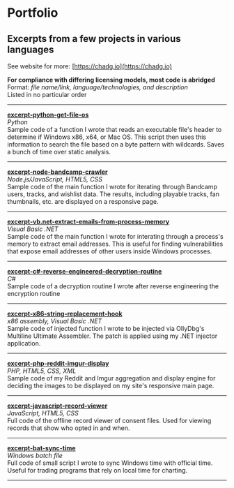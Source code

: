 # Portfolio
## Excerpts from a few projects in various languages  

See website for more: [https://chadg.io](https://chadg.io)

**For compliance with differing licensing models, most code is abridged**  
Format: *file name/link, language/technologies, and description*  
Listed in no particular order

---

[**excerpt-python-get-file-os**](/excerpt-python-get-file-os)  
*Python*  
Sample code of a function I wrote that reads an executable file's header to determine if Windows x86, x64, or Mac OS. This script then uses this information to search the file based on a byte pattern with wildcards. Saves a bunch of time over static analysis.

---

[**excerpt-node-bandcamp-crawler**](/excerpt-node-bandcamp-crawler)  
*Node.js/JavaScript, HTML5, CSS*  
Sample code of the main function I wrote for iterating through Bandcamp users, tracks, and wishlist data. The results, including playable tracks, fan thumbnails, etc. are displayed on a responsive page.

---

[**excerpt-vb.net-extract-emails-from-process-memory**](/excerpt-vb.net-extract-emails-from-process-memory)  
*Visual Basic .NET*  
Sample code of the main function I wrote for interating through a process's memory to extract email addresses. This is useful for finding vulnerabilities that expose email addresses of other users inside Windows processes.

---

[**excerpt-c#-reverse-engineered-decryption-routine**](/excerpt-c%23-reverse-engineered-decryption-routine)  
*C#*  
Sample code of a decryption routine I wrote after reverse engineering the encryption routine

---

[**excerpt-x86-string-replacement-hook**](/excerpt-x86-string-replacement-hook)  
*x86 assembly, Visual Basic .NET*  
Sample code of injected function I wrote to be injected via OllyDbg's Multiline Ultimate Assembler. The patch is applied using my .NET injector application.

---

[**excerpt-php-reddit-imgur-display**](/excerpt-php-reddit-imgur-display)  
*PHP, HTML5, CSS, XML*  
Sample code of my Reddit and Imgur aggregation and display engine for deciding the images to be displayed on my site's responsive main page.

---

[**excerpt-javascript-record-viewer**](/excerpt-javascript-record-viewer)  
*JavaScript, HTML5, CSS*  
Full code of the offline record viewer of consent files. Used for viewing records that show who opted in and when.

---

[**excerpt-bat-sync-time**](/excerpt-bat-sync-time)  
*Windows batch file*  
Full code of small script I wrote to sync Windows time with official time. Useful for trading programs that rely on local time for charting.

---
